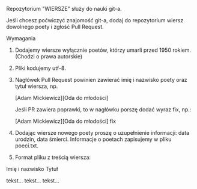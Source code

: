 Repozytorium "WIERSZE" służy do nauki git-a.

Jeśli chcesz poćwiczyć znajomość git-a,
dodaj do repozytorium wiersz dowolnego poety i zgłość Pull Request.


Wymagania

1. Dodajemy wiersze wyłącznie poetów, którzy umarli przed 1950 rokiem.
   (Chodzi o prawa autorskie)

2. Pliki kodujemy utf-8.

3. Nagłówek Pull Request powinien zawierać imię i nazwisko poety
   oraz tytuł wiersza, np.

   [Adam Mickiewicz][Oda do młodości]

   Jeśli PR zawiera poprawki, to w nagłówku porszę dodać wyraz fix, np.:

   [Adam Mickiewicz][Oda do młodości] fix

4. Dodając wiersze nowego poety proszę o uzupełnienie informacji:
   data urodzin, data śmierci. Informacje o poetach zapisujemy 
   w pliku poeci.txt.

5. Format pliku z treścią wiersza:


Imię i nazwisko
Tytuł

tekst...
tekst...
tekst...
